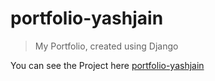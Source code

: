 # portfolio-yashjain
> My Portfolio, created using Django

You can see the Project here [portfolio-yashjain](https://portfolio-yashjain.herokuapp.com)
